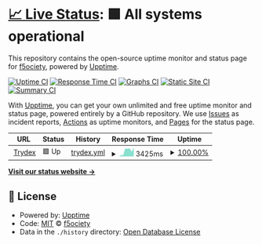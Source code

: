 # [📈 Live Status](https://f5ociety.github.io/trydex_uptime): <!--live status--> **🟩 All systems operational**

This repository contains the open-source uptime monitor and status page for [f5ociety](https://f5ociety.github.io/trydex_uptime), powered by [Upptime](https://github.com/upptime/upptime).

[![Uptime CI](https://github.com/f5ociety/trydex_uptime/workflows/Uptime%20CI/badge.svg)](https://github.com/f5ociety/trydex_uptime/actions?query=workflow%3A%22Uptime+CI%22)
[![Response Time CI](https://github.com/f5ociety/trydex_uptime/workflows/Response%20Time%20CI/badge.svg)](https://github.com/f5ociety/trydex_uptime/actions?query=workflow%3A%22Response+Time+CI%22)
[![Graphs CI](https://github.com/f5ociety/trydex_uptime/workflows/Graphs%20CI/badge.svg)](https://github.com/f5ociety/trydex_uptime/actions?query=workflow%3A%22Graphs+CI%22)
[![Static Site CI](https://github.com/f5ociety/trydex_uptime/workflows/Static%20Site%20CI/badge.svg)](https://github.com/f5ociety/trydex_uptime/actions?query=workflow%3A%22Static+Site+CI%22)
[![Summary CI](https://github.com/f5ociety/trydex_uptime/workflows/Summary%20CI/badge.svg)](https://github.com/f5ociety/trydex_uptime/actions?query=workflow%3A%22Summary+CI%22)

With [Upptime](https://upptime.js.org), you can get your own unlimited and free uptime monitor and status page, powered entirely by a GitHub repository. We use [Issues](https://github.com/f5ociety/trydex_uptime/issues) as incident reports, [Actions](https://github.com/f5ociety/trydex_uptime/actions) as uptime monitors, and [Pages](https://f5ociety.github.io/trydex_uptime) for the status page.

<!--start: status pages-->
<!-- This summary is generated by Upptime (https://github.com/upptime/upptime) -->
<!-- Do not edit this manually, your changes will be overwritten -->
<!-- prettier-ignore -->
| URL | Status | History | Response Time | Uptime |
| --- | ------ | ------- | ------------- | ------ |
| <img alt="" src="https://icons.duckduckgo.com/ip3/trydex.tk.ico" height="13"> [Trydex](https://trydex.tk) | 🟩 Up | [trydex.yml](https://github.com/f5ociety/trydex_uptime/commits/HEAD/history/trydex.yml) | <details><summary><img alt="Response time graph" src="./graphs/trydex/response-time-week.png" height="20"> 3425ms</summary><br><a href="https://f5ociety.github.io/trydex_uptime/history/trydex"><img alt="Response time 3792" src="https://img.shields.io/endpoint?url=https%3A%2F%2Fraw.githubusercontent.com%2Ff5ociety%2Ftrydex_uptime%2FHEAD%2Fapi%2Ftrydex%2Fresponse-time.json"></a><br><a href="https://f5ociety.github.io/trydex_uptime/history/trydex"><img alt="24-hour response time 5341" src="https://img.shields.io/endpoint?url=https%3A%2F%2Fraw.githubusercontent.com%2Ff5ociety%2Ftrydex_uptime%2FHEAD%2Fapi%2Ftrydex%2Fresponse-time-day.json"></a><br><a href="https://f5ociety.github.io/trydex_uptime/history/trydex"><img alt="7-day response time 3425" src="https://img.shields.io/endpoint?url=https%3A%2F%2Fraw.githubusercontent.com%2Ff5ociety%2Ftrydex_uptime%2FHEAD%2Fapi%2Ftrydex%2Fresponse-time-week.json"></a><br><a href="https://f5ociety.github.io/trydex_uptime/history/trydex"><img alt="30-day response time 3937" src="https://img.shields.io/endpoint?url=https%3A%2F%2Fraw.githubusercontent.com%2Ff5ociety%2Ftrydex_uptime%2FHEAD%2Fapi%2Ftrydex%2Fresponse-time-month.json"></a><br><a href="https://f5ociety.github.io/trydex_uptime/history/trydex"><img alt="1-year response time 3792" src="https://img.shields.io/endpoint?url=https%3A%2F%2Fraw.githubusercontent.com%2Ff5ociety%2Ftrydex_uptime%2FHEAD%2Fapi%2Ftrydex%2Fresponse-time-year.json"></a></details> | <details><summary><a href="https://f5ociety.github.io/trydex_uptime/history/trydex">100.00%</a></summary><a href="https://f5ociety.github.io/trydex_uptime/history/trydex"><img alt="All-time uptime 99.91%" src="https://img.shields.io/endpoint?url=https%3A%2F%2Fraw.githubusercontent.com%2Ff5ociety%2Ftrydex_uptime%2FHEAD%2Fapi%2Ftrydex%2Fuptime.json"></a><br><a href="https://f5ociety.github.io/trydex_uptime/history/trydex"><img alt="24-hour uptime 100.00%" src="https://img.shields.io/endpoint?url=https%3A%2F%2Fraw.githubusercontent.com%2Ff5ociety%2Ftrydex_uptime%2FHEAD%2Fapi%2Ftrydex%2Fuptime-day.json"></a><br><a href="https://f5ociety.github.io/trydex_uptime/history/trydex"><img alt="7-day uptime 100.00%" src="https://img.shields.io/endpoint?url=https%3A%2F%2Fraw.githubusercontent.com%2Ff5ociety%2Ftrydex_uptime%2FHEAD%2Fapi%2Ftrydex%2Fuptime-week.json"></a><br><a href="https://f5ociety.github.io/trydex_uptime/history/trydex"><img alt="30-day uptime 100.00%" src="https://img.shields.io/endpoint?url=https%3A%2F%2Fraw.githubusercontent.com%2Ff5ociety%2Ftrydex_uptime%2FHEAD%2Fapi%2Ftrydex%2Fuptime-month.json"></a><br><a href="https://f5ociety.github.io/trydex_uptime/history/trydex"><img alt="1-year uptime 99.91%" src="https://img.shields.io/endpoint?url=https%3A%2F%2Fraw.githubusercontent.com%2Ff5ociety%2Ftrydex_uptime%2FHEAD%2Fapi%2Ftrydex%2Fuptime-year.json"></a></details>

<!--end: status pages-->

[**Visit our status website →**](https://f5ociety.github.io/trydex_uptime)

## 📄 License

- Powered by: [Upptime](https://github.com/upptime/upptime)
- Code: [MIT](./LICENSE) © [f5ociety](https://f5ociety.github.io/trydex_uptime)
- Data in the `./history` directory: [Open Database License](https://opendatacommons.org/licenses/odbl/1-0/)
